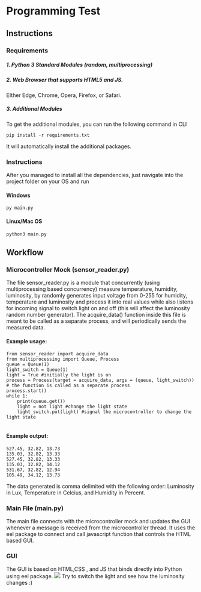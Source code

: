 # Programming Test 
## Instructions
### Requirements
##### 1. Python 3 Standard Modules (random, multiprocessing)
##### 2. Web Browser that supports HTML5 and JS. 
EIther Edge, Chrome, Opera, Firefox, or Safari. 
##### 3. Additional Modules
To get the additional modules, you can run the following command in CLI
```
pip install -r requirements.txt
```
It will automatically install the additional packages.  

### Instructions
After you managed to install all the dependencies, just navigate into the project folder on your OS and run
#### Windows
```
py main.py 
```
#### Linux/Mac OS
```
python3 main.py
```

## Workflow
### Microcontroller Mock (sensor_reader.py)
The file sensor_reader.py is a module that concurrently (using multiprocessing based concurrency) measure temperature, humidity, luminosity, by randomly generates input voltage from 0-255 for humidity, temperature and luminosity and process it into real values while also listens for incoming signal to switch light on and off (this will affect the luminosity random number generator). The acquire_data() function inside this file is meant to be called as a separate process, and will periodically sends the measured data.  
#### Example usage:
```
from sensor_reader import acquire_data
from multiprocessing import Queue, Process
queue = Queue(1)
light_switch = Queue(1)
light = True #initially the light is on
process = Process(target = acquire_data, args = (queue, light_switch)) # the function is called as a separate process
process.start()
while 1:
    print(queue.get())  
    light = not light #change the light state
    light_switch.put(light) #signal the microcontroller to change the light state
    
```
#### Example output:
```
527.45, 32.82, 13.73
135.03, 32.82, 13.33
527.45, 32.82, 13.33
135.03, 32.82, 14.12
531.67, 32.82, 12.94
105.49, 34.12, 13.73
```
The data generated is comma delimited with the following order: Luminosity in Lux, Temperature in Celcius, and Humidity in Percent. 

### Main File (main.py)
The main file connects with the microcontroller mock and updates the GUI whenever a message is received from the microcontroller thread. It uses the eel package to connect and call javascript function that controls the HTML based GUI.  

### GUI 
The GUI is based on HTML,CSS , and JS that binds directly into Python using eel package.
![](https://i.imgur.com/M1blEka.png)
Try to switch the light and see how the luminosity changes :)
